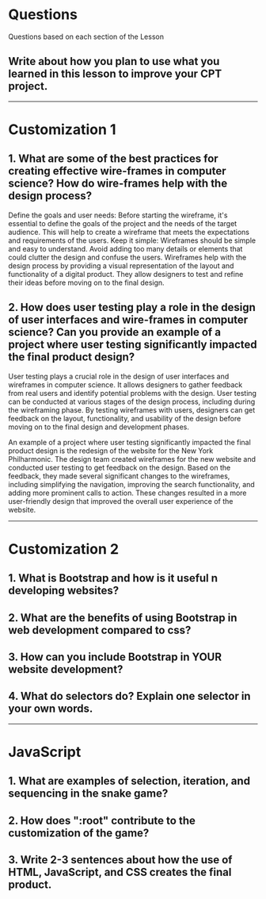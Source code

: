 <!--Start of Website Content-->
<html>
    <head>
    <link rel="stylesheet" href="questions.css">
    </head>
    <body>
<div class="index-header">
    <h1>Questions</h1>
    <p>Questions based on each section of the Lesson</p>
</div>

<!--Answer the QUESTIONS based on the lesson provided-->
<div>

<h2>Write about how you plan to use what you learned in this lesson to improve your CPT project.</h2>
<!--<p>ANSWER</p>-->

<hr>

<h1>Customization 1</h1>

<h2>1. What are some of the best practices for creating effective wire-frames in computer science? How do wire-frames help with the design process?</h2>
<p>Define the goals and user needs: Before starting the wireframe, it's essential to define the goals of the project and the needs of the target audience. This will help to create a wireframe that meets the expectations and requirements of the users.
Keep it simple: Wireframes should be simple and easy to understand. Avoid adding too many details or elements that could clutter the design and confuse the users. Wireframes help with the design process by providing a visual representation of the layout and functionality of a digital product. They allow designers to test and refine their ideas before moving on to the final design. </p>

<h2>2. How does user testing play a role in the design of user interfaces and wire-frames in computer science? Can you provide an example of a project where user testing significantly impacted the final product design?</h2>
<p>User testing plays a crucial role in the design of user interfaces and wireframes in computer science. It allows designers to gather feedback from real users and identify potential problems with the design. User testing can be conducted at various stages of the design process, including during the wireframing phase. By testing wireframes with users, designers can get feedback on the layout, functionality, and usability of the design before moving on to the final design and development phases.

An example of a project where user testing significantly impacted the final product design is the redesign of the website for the New York Philharmonic. The design team created wireframes for the new website and conducted user testing to get feedback on the design. Based on the feedback, they made several significant changes to the wireframes, including simplifying the navigation, improving the search functionality, and adding more prominent calls to action. These changes resulted in a more user-friendly design that improved the overall user experience of the website.</p>

<hr>

<h1>Customization 2</h1>

<h2>1. What is Bootstrap and how is it useful n developing websites?</h2>
<!--<p>ANSWER</p>-->
<h2>2. What are the benefits of using Bootstrap in web development compared to css?</h2>
<!--<p>ANSWER</p>-->
<h2>3. How can you include Bootstrap in YOUR website development?</h2>
<!--<p>ANSWER</p>-->
<h2>4. What do selectors do? Explain one selector in your own words.</h2>
<!--<p>ANSWER</p>-->

<hr>

<h1>JavaScript</h1>

<h2>1. What are examples of selection, iteration, and sequencing in the snake game?</h2>
<!--<p>ANSWER</p>-->
<h2>2. How does ":root" contribute to the customization of the game?</h2>
<!--<p>ANSWER</p>-->
<h2>3. Write 2-3 sentences about how the use of HTML, JavaScript, and CSS creates the final product.</h2>
<!--<p>ANSWER</p>-->


</div>
</body>
